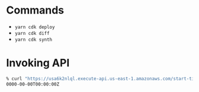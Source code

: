 # Commands

- `yarn cdk deploy`
- `yarn cdk diff`
- `yarn cdk synth`

# Invoking API

```sh
% curl "https://usa6k2nlql.execute-api.us-east-1.amazonaws.com/start-time?videoId=0000000000"
0000-00-00T00:00:00Z
```
